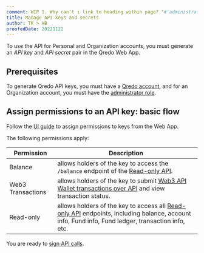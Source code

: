 ```yaml
---
comment: WIP 1. Why can't i link to heading within page? "#'administrators-and-the-qredo-api-v1 2. needs link to roadmap. 3. WIP once you can create Organizations from API, this needs an update. 4. TK>Question - Can the Trader initiate a transferOut of any wallet within the Org? JH -- fixed size images will mess up any responsive design, solution?
title: Manage API keys and secrets
author: TK > HB
proofedDate: 20221122
---
```


To use the API for Personal and Organization accounts, you must generate an *API key* and *API secret* pair in the Qredo Web App. 

## Prerequisites

To generate Qredo API keys, you must have a [Qredo account](https://qredo.network/register), and for an Organization account, you must have the [administrator role](/glossary/accounts).

## Assign permissions to an API key: basic flow

Follow the [UI guide](/user-guides/api-keys#assign-permissions-to-an-api-key) to assign permissions to keys from the Web App.

The following permissions apply:

Permission  | Description
---|---
 Balance | allows holders of the key to access the `/balance` endpoint of the [Read-only API](/developer-guides/api-services/read-only). 
 Web3 Transactions | allows holders of the key to submit [Web3 API Wallet transactions over API](/developer-guides/api-services/web3-wallet) and view transaction status.
 Read-only | allows holders of the key to access all [Read-only API](/developer-guides/api-services/read-only) endpoints, including balance, account info, Fund info, Fund ledger, transaction info, etc.

You are ready to [sign API calls](sign-api-calls).

